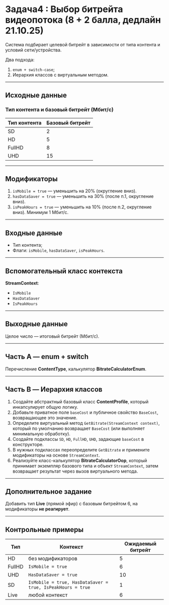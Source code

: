 # Задача4 : Выбор битрейта видеопотока (8 + 2 балла, дедлайн 21.10.25)

Система подбирает целевой битрейт в зависимости от типа контента и условий сети/устройства.

Два подхода:
1. `enum + switch-case`;
2. Иерархия классов с виртуальным методом.

---

## Исходные данные
### Тип контента и базовый битрейт (Мбит/с)
| Тип контента | Базовый битрейт |
|--------------|------------------|
| SD | 2 |
| HD | 5 |
| FullHD | 8 |
| UHD | 15 |

---

## Модификаторы
1. `isMobile = true` — уменьшить на 20% (округление вниз).
2. `hasDataSaver = true` — уменьшить на 30% (после п.1, округление вниз).
3. `isPeakHours = true` — уменьшить на 10% (после п.2, округление вниз).
Минимум 1 Мбит/с.

---

## Входные данные
- Тип контента;
- Флаги: `isMobile`, `hasDataSaver`, `isPeakHours`.

---

## Вспомогательный класс контекста
**StreamContext**:
- `IsMobile`
- `HasDataSaver`
- `IsPeakHours`

---

## Выходные данные
Целое число — итоговый битрейт (Мбит/с).

---

## Часть A — enum + switch
Перечисление **ContentType**, калькулятор **BitrateCalculatorEnum**.

---

## Часть B — Иерархия классов

1. Создайте абстрактный базовый класс **ContentProfile**, который инкапсулирует общую логику.
2. Добавьте приватное поле `baseCost` и публичное свойство `BaseCost`, возвращающее это значение.
3. Определите виртуальный метод `GetBitrate(StreamContext context)`, который по умолчанию возвращает `BaseCost` (или выполняет минимальную обработку).
4. Создайте подклассы `SD`, `HD`, `FullHD`, `UHD`, задающие `baseCost` в конструкторе.
5. В нужных подклассах переопределите `GetBitrate` и примените модификаторы на основе `StreamContext`.
6. Реализуйте класс-калькулятор **BitrateCalculatorOop**, который принимает экземпляр базового типа и объект `StreamContext`, затем возвращает результат через вызов виртуального метода.

---

## Дополнительное задание
Добавить тип **Live** (прямой эфир) с базовым битрейтом 6, на модификаторы **не реагирует**.

---

## Контрольные примеры
| Тип | Контекст | Ожидаемый битрейт |
|-----|----------|-------------------|
| HD | без модификаторов | 5 |
| FullHD | `IsMobile = true` | 6 |
| UHD | `HasDataSaver = true` | 10 |
| SD | `IsMobile = true, HasDataSaver = true, IsPeakHours = true` | 1 |
| Live | любой контекст | 6 |
